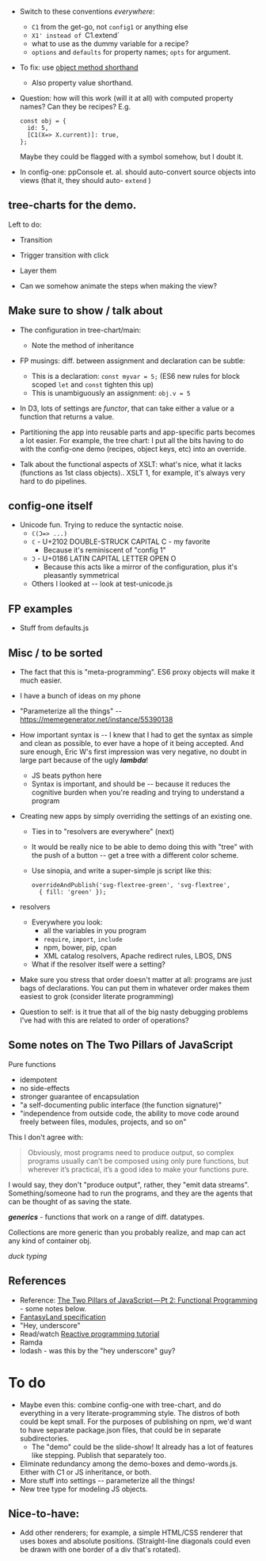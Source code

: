 * Switch to these conventions *everywhere*:
    - `C1` from the get-go, not `config1` or anything else
    - `X1' instead of `C1.extend`
    - what to use as the dummy variable for a recipe?
    - `options` and `defaults` for property names; `opts` for argument.


* To fix: use [object method 
  shorthand](https://github.com/airbnb/javascript#es6-object-shorthand)
    * Also property value shorthand.

* Question: how will this work (will it at all) with computed property names?
  Can they be recipes?  E.g.

    ```
    const obj = {
      id: 5,
      [C1(X=> X.current)]: true,
    };
   ```

   Maybe they could be flagged with a symbol somehow, but I doubt it.


* In config-one: ppConsole et. al. should auto-convert source objects into
  views (that it, they should auto- `extend` )


## tree-charts for the demo.

Left to do:

* Transition
* Trigger transition with click
* Layer them


* Can we somehow animate the steps when making the view?


## Make sure to show / talk about

* The configuration in tree-chart/main:
    - Note the method of inheritance




* FP musings: diff. between assignment and declaration can be subtle:
    * This is a declaration: `const myvar = 5;` (ES6 new rules for
      block scoped `let` and `const` tighten this up)
    * This is unambiguously an assignment: `obj.v = 5`

* In D3, lots of settings are *functor*, that can take either a value
  or a function that returns a value.

* Partitioning the app into reusable parts and app-specific parts
  becomes a lot easier. For example, the tree chart: I put all the bits having
  to do with the config-one demo (recipes, object keys, etc) into an override.

* Talk about the functional aspects of XSLT: what's nice, what it lacks
  (functions as 1st class objects).. XSLT 1, for example, it's always very 
  hard to do pipelines.



## config-one itself

* Unicode fun. Trying to reduce the syntactic noise.
    * `ℂ(Ɔ=> ...)`
    * `ℂ` - U+2102 DOUBLE-STRUCK CAPITAL C - my favorite
        - Because it's reminiscent of "config 1"
    * `Ɔ` - U+0186 LATIN CAPITAL LETTER OPEN O
        - Because this acts like a mirror of the configuration, plus it's 
          pleasantly symmetrical
    * Others I looked at -- look at test-unicode.js


## FP examples

* Stuff from defaults.js


## Misc / to be sorted

* The fact that this is "meta-programming". ES6 proxy objects will make it much
  easier.
  
* I have a bunch of ideas on my phone
* "Parameterize all the things" -- https://memegenerator.net/instance/55390138

* How important syntax is -- I knew that I had to get the syntax as simple and
  clean as possible, to ever have a hope of it being accepted. And sure enough,
  Eric W's first impression was very negative, no doubt in large part because of
  the ugly ***lambda***!
    * JS beats python here
    * Syntax is important, and should be -- because it reduces the cognitive
      burden when you're reading and trying to understand a program

* Creating new apps by simply overriding the settings of an existing one.
    * Ties in to "resolvers are everywhere" (next)
    * It would be really nice to be able to demo doing this with "tree" with
      the push of a button -- get a tree with a different color scheme.
    * Use sinopia, and write a super-simple js script like this:

        ```
        overrideAndPublish('svg-flextree-green', 'svg-flextree', 
          { fill: 'green' });
        ```

* resolvers
    * Everywhere you look:
        * all the variables in you program
        * `require`, `import`, `include`
        * npm, bower, pip, cpan
        * XML catalog resolvers, Apache redirect rules, LBOS, DNS
    * What if the resolver itself were a setting?

* Make sure you stress that order doesn't matter at all: programs are just 
  bags of declarations. You can put them in whatever order makes them easiest
  to grok (consider literate programming)

* Question to self: is it true that all of the big nasty debugging problems
  I've had with this are related to order of operations?


## Some notes on The Two Pillars of JavaScript

Pure functions

- idempotent
- no side-effects
- stronger guarantee of encapsulation
- "a self-documenting public interface (the function signature)"
- "independence from outside code, the ability to move code around freely between files, modules, projects, and so on"

This I don't agree with:

> Obviously, most programs need to produce output, so complex programs 
> usually can’t be composed using only pure functions, but wherever it’s 
> practical, it’s a good idea to make your functions pure.

I would say, they don't "produce output", rather, they "emit data streams".
Something/someone had to run the programs, and they are the agents that can
be thought of as saving the state.

***generics*** - functions that work on a range of diff. datatypes.

Collections are more generic than you probably realize, and map can act any
kind of container obj.

*duck typing*



## References

* Reference: [The Two Pillars of JavaScript — Pt 2: Functional 
  Programming](https://medium.com/javascript-scene/the-two-pillars-of-javascript-pt-2-functional-programming-a63aa53a41a4#.7d3zqx3kp) - 
  some notes below.
* [FantasyLand specification](https://github.com/fantasyland/fantasy-land)
* "Hey, underscore"
* Read/watch [Reactive programming 
  tutorial](https://gist.github.com/staltz/868e7e9bc2a7b8c1f754)
* Ramda
* lodash - was this by the "hey underscore" guy?


# To do

* Maybe even this: combine config-one with tree-chart, and do everything in a
  very literate-programming style. The distros of both could be kept small.
  For the purposes of publishing on npm, we'd want to have separate package.json
  files, that could be in separate subdirectories.
    - The "demo" could be the slide-show! It already has a lot of features like
      stepping. Publish that separately too.
* Eliminate redundancy among the demo-boxes and demo-words.js. Either with C1
  or JS inheritance, or both.
* More stuff into settings -- parameterize all the things!
* New tree type for modeling JS objects.

## Nice-to-have:

* Add other renderers; for example, a simple HTML/CSS renderer that uses boxes
  and absolute positions. (Straight-line diagonals could even be drawn with
  one border of a div that's rotated).


